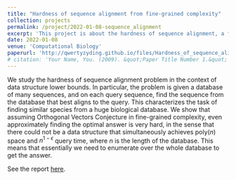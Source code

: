 ```yaml
---
title: "Hardness of sequence alignment from fine-grained complexity"
collection: projects
permalink: /project/2022-01-08-sequence_alignment
excerpt: 'This project is about the hardness of sequence alignment, a fundamental problem in computational biology. We show that the online version of this problem is hard assuming Orthogonal Vectors Conjecture.'
date: 2022-01-08
venue: 'Computational Biology'
paperurl: 'http://qwertyzyding.github.io/files/Hardness_of_sequence_alignment_from_fine_grained_complexity.pdf'
# citation: 'Your Name, You. (2009). &quot;Paper Title Number 1.&quot; <i>Journal 1</i>. 1(1).'
---
```


We study the hardness of sequence alignment problem in the context of data structure lower bounds. In particular, the problem is given a database of many sequences, and on each query sequence, find the sequence from the database that best aligns to the query. This characterizes the task of finding similar species from a huge biological database. We show that assuming Orthogonal Vectors Conjecture in fine-grained complexity, even approximately finding the optimal answer is very hard, in the sense that there could not be a data structure that simultaneously achieves $\mathrm{poly}(n)$ space and $n^{1-\epsilon}$ query time, where $n$ is the length of the database. This
means that essentially we need to enumerate over the whole database to get the answer.


See the report [here](http://qwertyzyding.github.io/files/Hardness_of_sequence_alignment_from_fine_grained_complexity.pdf).
